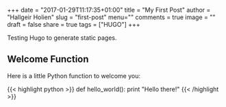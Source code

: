 +++
date = "2017-01-29T11:17:35+01:00"
title = "My First Post"
author = "Hallgeir Holien"
slug = "first-post"
menu=""
comments = true
image = ""
draft = false
share = true
tags = ["HUGO"]
+++

Testing Hugo to generate static pages.

## Welcome Function

Here is a little Python function to welcome you:

{{< highlight python >}}
def hello_world():
    print "Hello there!"
{{< /highlight >}}


